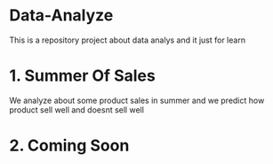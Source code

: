 # Data-Analyze
This is a repository project about data analys and it just for learn

# 1. Summer Of Sales
We analyze about some product sales in summer and we predict how product sell well and doesnt sell well

# 2. Coming Soon
